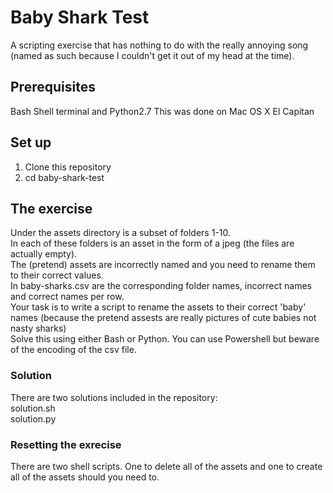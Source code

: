 # Baby Shark Test
A scripting exercise that has nothing to do with the really annoying song (named as such because I couldn't get it out of my head at the time).

## Prerequisites
Bash Shell terminal and Python2.7
This was done on Mac OS X El Capitan

## Set up
1. Clone this repository
2. cd baby-shark-test

## The exercise
Under the assets directory is a subset of folders 1-10.  
In each of these folders is an asset in the form of a jpeg (the files are actually empty).  
The (pretend) assets are incorrectly named and you need to rename them to their correct values.  
In baby-sharks.csv are the corresponding folder names, incorrect names and correct names per row.  
Your task is to write a script to rename the assets to their correct 'baby' names (because the pretend assests are really pictures of cute babies not nasty sharks)  
Solve this using either Bash or Python. You can use Powershell but beware of the encoding of the csv file.  

### Solution
There are two solutions included in the repository:   
solution.sh  
solution.py  

### Resetting the exrecise
There are two shell scripts. One to delete all of the assets and one to create all of the assets should you need to.

